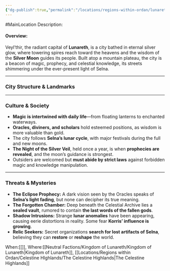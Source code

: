 ```yaml
---
{"dg-publish":true,"permalink":"/locations/regions-within-ordan/lunareth-land/city-of-veyl-thir/"}
---
```


  #MainLocation
Description:
#### **Overview:**

Veyl’thir, the radiant capital of **Lunareth**, is a city bathed in eternal silver glow, where towering spires reach toward the heavens and the wisdom of the **Silver Moon** guides its people. Built atop a mountain plateau, the city is a beacon of magic, prophecy, and celestial knowledge, its streets shimmering under the ever-present light of Selna.

---

### **City Structure & Landmarks**

---

### **Culture & Society**

- **Magic is intertwined with daily life**—from floating lanterns to enchanted waterways.
- **Oracles, diviners, and scholars** hold esteemed positions, as wisdom is more valuable than gold.
- The city follows **Selna’s lunar cycle**, with major festivals during the full and new moons.
- **The Night of the Silver Veil**, held once a year, is when **prophecies are revealed**, and the moon’s guidance is strongest.
- Outsiders are welcomed but **must abide by strict laws** against forbidden magic and knowledge manipulation.

---

### **Threats & Mysteries**

- **The Eclipse Prophecy:** A dark vision seen by the Oracles speaks of **Selna’s light fading**, but none can decipher its true meaning.
- **The Forgotten Chamber:** Deep beneath the Celestial Archive lies a **sealed vault**, rumored to contain **the last words of the fallen gods**.
- **Shadow Intrusions:** Strange **lunar anomalies** have been appearing, causing eerie distortions in reality. Some fear **Korris’ influence is growing**.
- **Relic Seekers:** Secret organizations **search for lost artifacts of Selna**, believing they can **restore** or **reshape** the world.

When:[[]],
Where:[[Neutral Factions/Kingdom of Lunareth/Kingdom of Lunareth\|Kingdom of Lunareth]], [[Locations/Regions within Ordan/Celestine HIghlands/The Celestine Highlands\|The Celestine Highlands]]